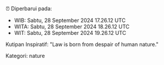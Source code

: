⏰ Diperbarui pada:
- WIB: Sabtu, 28 September 2024 17.26.12 UTC
- WITA: Sabtu, 28 September 2024 18.26.12 UTC
- WIT: Sabtu, 28 September 2024 19.26.12 UTC

Kutipan Inspiratif:
"Law is born from despair of human nature."


Kategori: nature

